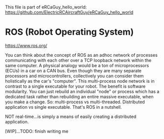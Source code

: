 This file is part of eRCaGuy_hello_world: https://github.com/ElectricRCAircraftGuy/eRCaGuy_hello_world


# ROS (Robot Operating System)

https://www.ros.org/

You can think about the concept of ROS as an adhoc network of processes communicating with each other over a TCP loopback network within the same computer.
A physical analogy would be a ton of microprocessors (ECUs) in a car on a CAN bus. Even though they are many separate processors and microcontrollers, collectively you can consider them holistically as the car's "computer".
This multi-process node network is in contrast to a single executable for your robot. The benefit is software modularity. You can just rebuild an individual "node" or process which has a dedicated task rather than rebuilding an entire massive executable, when you make a change.
So: multi-process vs multi-threaded. Distributed application vs single executable.
That's ROS in a nutshell.

NOT real-time...is simply a means of easily creating a distributed application.

[WIP]...TODO: finish writing me
